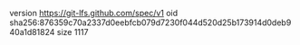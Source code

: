 version https://git-lfs.github.com/spec/v1
oid sha256:876359c70a2337d0eebfcb079d7230f044d520d25b173914d0deb940a1d81824
size 1117

